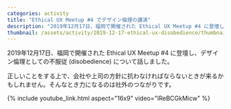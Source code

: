 ```yaml
---
categories: activity
title: "Ethical UX Meetup #4 でデザイン倫理の講演"
description: "2019年12月17日、福岡で開催された Ethical UX Meetup #4 に登壇し、デザイン倫理としての不服従について話しました。"
thumbnail: /assets/activity/2019-12-17-ethical-ux-disobedience/thumbnail.png
---
```


2019年12月17日、福岡で開催された Ethical UX Meetup #4 に登壇し、デザイン倫理としての不服従 (disobedience) について話しました。

正しいことをする上で、会社や上司の方針に抗わなければならないときが来るかもしれません。そんなとき力になるのは社外のつながりです。

{% include youtube_link.html aspect="16x9" video="lReBCGkMicw" %}
